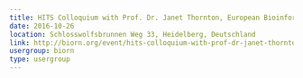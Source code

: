 ```yaml
---
title: HITS Colloquium with Prof. Dr. Janet Thornton, European Bioinformatics Institute (EMBL-EBI), Hinxton, Cambridge, UK
date: 2016-10-26
location: Schlosswolfsbrunnen Weg 33, Heidelberg, Deutschland
link: http://biorn.org/event/hits-colloquium-with-prof-dr-janet-thornton-european-bioinformatics-institute-embl-ebi-hinxton-cambridge-uk/
usergroup: biorn
type: usergroup
---
```

